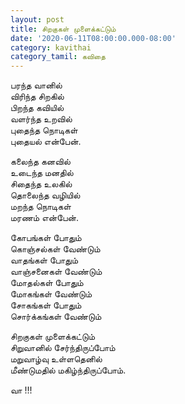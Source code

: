 ```yaml
---
layout: post
title: சிறகுகள் முளைக்கட்டும்
date: '2020-06-11T08:00:00.000-08:00'
category: kavithai
category_tamil: கவிதை
---
```


பரந்த வானில்  
விரிந்த சிறகில்  
பிறந்த கவியில்  
வளர்ந்த உறவில்  
புதைந்த நொடிகள்  
புதையல் என்பேன்.  
  
கலைந்த கனவில்  
உடைந்த மனதில்  
சிதைந்த உலகில்  
தொலைந்த வழியில்  
மறந்த நொடிகள்  
மரணம் என்பேன்.  
  
கோபங்கள் போதும்  
கொஞ்சல்கள் வேண்டும்  
வாதங்கள் போதும்  
வாஞ்சனைகள் வேண்டும்  
மோதல்கள் போதும்  
மோகங்கள் வேண்டும்  
சோகங்கள் போதும்  
சொர்க்கங்கள் வேண்டும்  
  
சிறகுகள் முளைக்கட்டும்  
சிறுவானில் சேர்ந்திருப்போம்  
மறுவாழ்வு உள்ளதெனில்  
மீண்டுமதில் மகிழ்ந்திருப்போம்.  
  
வா !!!  
  
